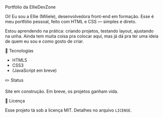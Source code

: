 Portfólio da EllieDevZone 

Oi! Eu sou a Ellie (Miliele), desenvolvedora front-end em formação. Esse é meu portfólio pessoal, feito com HTML e CSS — simples e direto.

Estou aprendendo na prática: criando projetos, testando layout, ajustando na unha. Ainda tem muita coisa pra colocar aqui, mas já dá pra ter uma ideia de quem eu sou e como gosto de criar.

 🧰 Tecnologias

- HTML5
- CSS3
- (JavaScript em breve)

 ✏️ Status

Site em construção. Em breve, os projetos ganham vida.

 📄 Licença

Esse projeto tá sob a licença MIT. Detalhes no arquivo `LICENSE`.
